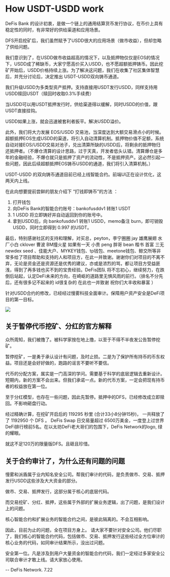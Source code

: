 
# How USDT-USDD work

DeFis Bank 的设计初衷，是做一个链上的通用结算货币发行协议，在币价上具有稳定性的同时，有非常好的供给渠道和应用场景。

DFS开启挖矿后，我们虽然赋予了USDD很大的应用场景（做市收益），但却忽略了供给问题。

我们意识到了，在USDD做市收益超高的情况下，以及抵押物仅仅是EOS的情况下，USDD成了稀缺币，大家宁愿高价买入USDD，也不愿超额抵押铸币。因此挖矿开始后，USDD价格持续上涨。为了解决这问题，我们在收集了社区集体智慧后，并充分讨论后，决定推出 USDT-USDD双向铸币通道。

我们升级USDD为多类型资产抵押。支持直接用USDT发行USDD，同样支持用USDD赎回USDT（赎回时收取0.3%手续费）

当USDD可以用USDT抵押发行时，供给渠道得以缓解，同时USDD的价值，跟USDT直接挂钩。

USDD如果上涨，就会迅速被套利者扳平。解决USDD溢价。

此外，我们将大力发展 EOS/USDD 交易池，当深度达到大额交易滑点小的时候。超额抵押EOS生成USDD的渠道，将引入自动清算机制。抵押物价值不足额，系统自动对接EOS/USDD交易对池子，兑出清算所缺的USDD后，将剩余的抵押物归还抵押者。（不爆仓清算的设计思路，过于天真，开发者低头认错。清算爆仓是多年的金融经验，不爆仓就只是抵押了资产的流动性，不是抵押资产。这必然引起一些问题，因此后续超额抵押EOS铸币USDD的通道，我们将引入清算机制。）

USDT-USDD 的双向铸币通道目前已经上线智能合约。前端UI正在设计优化，这两天内上线。

在此向想要提前尝鲜的朋友介绍下 “打钱即铸币”的方法 ：

1. 打开钱包
2. 向DeFis Bank的智能合约账号：bankofusddv1 转账1 USDT
3. 1 USDD 将立即铸好并自动返回到你的账号中。
4. 拿到USDD后，向 bankofusddv1 转账1 USDD，memo备注 burn，即可销毁USDD，同时立即得到 0.997 的USDT。



最后，特别感谢社区的支持和理解，对买总，peyton，李宁圈圈 jay  雄鹰展翅 水厂小白 cklover 曹波 BM撞火星 如果有一天 小贵 peng 胖哥 bean 楷书 首富 三无 newdex seed 、佳能大户、MYKEY钱包、tp钱包、meetone钱包、鲸交所等非常多给了项目帮助和支持的人和项目方，在此一并致谢。谢谢你们对项目的不离不弃，无论是资金还是资源还是优秀的建议，亦或是浓烈的骂，都让项目方受益匪浅，得到了再多钱也买不到的宝贵经验。DeFis团队 将不忘初心，继续努力，在跌倒后站起，认定DeFi未来的方向，在崎岖的道路里无惧风雨的前行。（排名不分先后，还有很多记不起来的  id很复杂的 在此也一并致谢 祝你们大丰收和暴富 ）



针对USDD合约的修改，已经经过慢雾科技全面审计。保障用户资产安全是DeFi项目的第一目标。


![](https://tva1.sinaimg.cn/large/007S8ZIlgy1gh00tvkd0dj30ku112tbw.jpg)


## 关于暂停代币挖矿、分红的官方解释

众所周知，我们被撸了。被科学家按在地上撸，以至于不得不半夜发公告暂停挖矿。

暂停挖矿，一是勇于承认设计有问题，及时止损。二是为了保护所有持币的币东权益。项目还是会好好做的，跑路的谣言不要听不要信。

代币的分配方案，属实是一门高深的学问。需要基于科学的底层逻辑去重新设计。短期内，新的方案不会出来。但我们承诺一点。新的代币方案，一定会把现有持币者的权益放在第一位。

至于分红模型，也存在一些问题，因此先暂停。抵押中的DFS，已经修改成立即赎回。不影响砸盘行动。

经过精确计算，在挖矿开启后的 119295 秒里 (合计33小8分钟15秒)， 一共释放了了 1192950 个 DFS 。 DeFis Swap 日交易量超过 6500万美金，一度登上过世界DeFi排行榜前5名。在以太坊DeFi老大哥们的包围下，DeFis Network的logo, 绿的耀眼。

就这不足120万的限量版DFS。且砸且珍惜。

## 关于合约审计了，为什么还有问题的问题

慢雾和派盾属于业内知名安全公司。帮我们审计的代码，是负责做市、交易、抵押发行USDD这些涉及大大资金的部分。

做市、交易、抵押发行，这部分属于核心的底层代码。

而交易挖矿、分红、抵押，这些属于外部的扩展业务逻辑，出了问题，是我们设计上的问题。

核心智能合约和扩展业务的智能合约之间，是彼此隔离的。不会互相影响。

因此，目前为止的问题，全在项目方身上。 请大家不要针对安全公司。他们尽职了，我们核心的智能合约代码，包括做市、交易、抵押发行这些经过全方位审计的核心业务的代码，如同审计结果所示，没出过问题。

安全第一位。凡是涉及到用户大量资金的智能合约代码，我们一定经过多家安全公司联合审计才敢上线。请大家放心使用。


-- DeFis Network. 7.22


